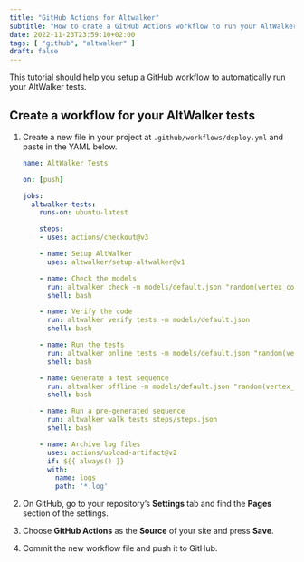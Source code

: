 ```yaml
---
title: "GitHub Actions for Altwalker"
subtitle: "How to crate a GitHub Actions workflow to run your AltWalker tests."
date: 2022-11-23T23:59:10+02:00
tags: [ "github", "altwalker" ]
draft: false
---
```


This tutorial should help you setup a GitHub workflow to automatically run your AltWalker tests.

<!--more-->

## Create a workflow for your AltWalker tests

1. Create a new file in your project at `.github/workflows/deploy.yml` and paste in the YAML below.

    ```yml
    name: AltWalker Tests

    on: [push]

    jobs:
      altwalker-tests:
        runs-on: ubuntu-latest

        steps:
        - uses: actions/checkout@v3

        - name: Setup AltWalker
          uses: altwalker/setup-altwalker@v1

        - name: Check the models
          run: altwalker check -m models/default.json "random(vertex_coverage(100))"
          shell: bash

        - name: Verify the code
          run: altwalker verify tests -m models/default.json
          shell: bash

        - name: Run the tests
          run: altwalker online tests -m models/default.json "random(vertex_coverage(100))"
          shell: bash

        - name: Generate a test sequence
          run: altwalker offline -m models/default.json "random(vertex_coverage(100))" -f steps/steps.json
          shell: bash

        - name: Run a pre-generated sequence
          run: altwalker walk tests steps/steps.json
          shell: bash

        - name: Archive log files
          uses: actions/upload-artifact@v2
          if: ${{ always() }}
          with:
            name: logs
            path: '*.log'
    ```

1. On GitHub, go to your repository’s **Settings** tab and find the **Pages** section of the settings.

1. Choose **GitHub Actions** as the **Source** of your site and press **Save**.

1. Commit the new workflow file and push it to GitHub.
